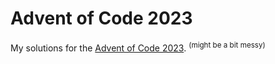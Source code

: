 # Advent of Code 2023

My solutions for the [Advent of Code 2023](https://adventofcode.com/). <sup>(might be a bit messy)</sup>
